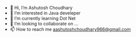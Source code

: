 - 👋 Hi, I’m Ashutosh Choudhary
- 👀 I’m interested in Java develeper
- 🌱 I’m currently learning Dot Net
- 💞️ I’m looking to collaborate on ...
- 📫 How to reach me aashutoshchoudhary966@gmail.com
